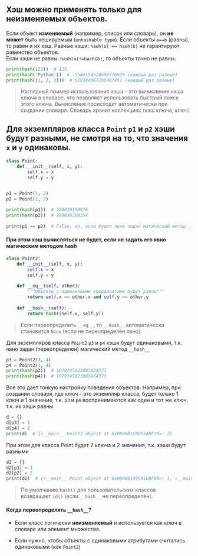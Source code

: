 ## Хэш можно применять только для неизменяемых объектов. 
Если объект **изменяемый** (например, список или словарь), он **не может** быть хешируемым (`unhashable type`).
Если объекты `a==b` (равны), то равен и их хэш. Равные хэши: `hash(a) == hash(b)` не гарантируют равенство объектов.  
Если хэши не равны: `hash(a)!=hash(b)`, то объекты точно не равны.  
  
```python
print(hash(123))  # 123  
print(hash('Python'))  # -5546154524688776929 (каждый раз разные)  
print(hash((1, 2, 3)))  # 529344067295497451 (каждый раз разные)  
```
  
> Наглядный пример использования хэша - это вычисление хэша ключа в словаре, что позволяет использовать быстрый поиск этого ключа. Вычисление происходит автоматически при создании словаря. Словарь хранит коллекцию: (хэш ключа, ключ)
   ## Для экземпляров класса `Point` `p1` и `p2` хэши будут разными, не смотря на то, что значения `x` и `y` одинаковы. 
```python
class Point:  
    def __init__(self, x, y):  
        self.x = x  
        self.y = y  


p1 = Point(1, 2)  
p2 = Point(1, 2)  
  
print(hash(p1))  # 184039199976  
print(hash(p2))  # 184039200354  
  
print(p1 == p2)  # False, но, если будет явно задан магический метод __eq__ как в классе Point2, то будет True.  
```
  
  #### При этом хэш вычисляться не будет, если не задать его явно магическим методом __hash__  
    
```python
class Point2:  
    def __init__(self, x, y):  
        self.x = x  
        self.y = y  
  
    def __eq__(self, other):  
        """Объекты с одинаковыми координатами будут равны"""  
        return self.x == other.x and self.y == other.y  
  
    def __hash__(self):  
        return hash((self.x, self.y))  
```
>   Если переопределить `__eq__`, то `__hash__` автоматически становится `None` (если не переопределён явно).
  
Для экземпляров класса `Point2` `p3` и `p4` хэши будут одинаковыми, т.к. явно задан (переопределен) магический метод   `__hash__`   
```python
p3 = Point2(3, 4)  
p4 = Point2(3, 4)  
print(hash(p3))  # 1079245023883434373  
print(hash(p4))  # 1079245023883434373  
```
  
Всё это дает тонкую настройку поведения объектов. Например, при создании словаря, где ключ - это экземпляр класса, будет только 1 ключ и 1 значение, т.к. `p3` и `p4` воспринимаются как один и тот же ключ, т.к. их хэши равны 
```python
d = {}  
d[p3] = 1  
d[p4] = 2  
print(d)  # {<__main__.Point2 object at 0x000001C0D55ABE20>: 2}  
```
При этом для класса Point будет 2 ключа и 2 значения, т.к. хэши будут разными 
```python
d2 = {}  
d2[p1] = 1  
d2[p2] = 2  
print(d2)  # {<__main__.Point object at 0x00000139581DBFD0>: 1, <__main__.Point object at 0x00000139581DBE80>: 2}
```
> По умолчанию `hash()` для пользовательских классов возвращает `id()` (если `__hash__` не переопределён).

#### Когда переопределять `__hash__`?

- Если класс логически **неизменяемый** и используется как ключ в словаре или элемент множества.
    
- Если нужно, чтобы объекты с одинаковыми атрибутами считались одинаковыми (как `Point2`)